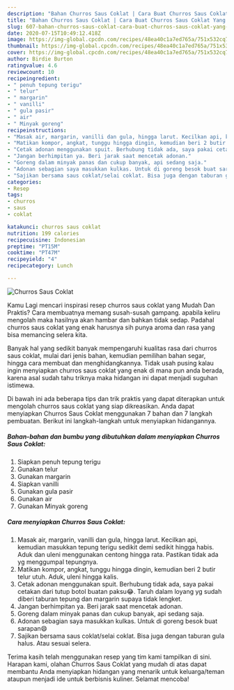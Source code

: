 ```yaml
---
description: "Bahan Churros Saus Coklat | Cara Buat Churros Saus Coklat Yang Mudah Dan Praktis"
title: "Bahan Churros Saus Coklat | Cara Buat Churros Saus Coklat Yang Mudah Dan Praktis"
slug: 607-bahan-churros-saus-coklat-cara-buat-churros-saus-coklat-yang-mudah-dan-praktis
date: 2020-07-15T10:49:12.418Z
image: https://img-global.cpcdn.com/recipes/48ea40c1a7ed765a/751x532cq70/churros-saus-coklat-foto-resep-utama.jpg
thumbnail: https://img-global.cpcdn.com/recipes/48ea40c1a7ed765a/751x532cq70/churros-saus-coklat-foto-resep-utama.jpg
cover: https://img-global.cpcdn.com/recipes/48ea40c1a7ed765a/751x532cq70/churros-saus-coklat-foto-resep-utama.jpg
author: Birdie Burton
ratingvalue: 4.6
reviewcount: 10
recipeingredient:
- " penuh tepung terigu"
- " telur"
- " margarin"
- " vanilli"
- " gula pasir"
- " air"
- " Minyak goreng"
recipeinstructions:
- "Masak air, margarin, vanilli dan gula, hingga larut. Kecilkan api, kemudian masukkan tepung terigu sedikit demi sedikit hingga habis. Aduk dan uleni menggunakan centong hingga rata. Pastikan tidak ada yg menggumpal tepungnya."
- "Matikan kompor, angkat, tunggu hingga dingin, kemudian beri 2 butir telur utuh. Aduk, uleni hingga kalis."
- "Cetak adonan menggunakan spuit. Berhubung tidak ada, saya pakai cetakan dari tutup botol buatan paksu😂. Taruh dalam loyang yg sudah diberi taburan tepung dan margarin supaya tidak lengket."
- "Jangan berhimpitan ya. Beri jarak saat mencetak adonan."
- "Goreng dalam minyak panas dan cukup banyak, api sedang saja."
- "Adonan sebagian saya masukkan kulkas. Untuk di goreng besok buat sarapan😄"
- "Sajikan bersama saus coklat/selai coklat. Bisa juga dengan taburan gula halus. Atau sesuai selera."
categories:
- Resep
tags:
- churros
- saus
- coklat

katakunci: churros saus coklat 
nutrition: 199 calories
recipecuisine: Indonesian
preptime: "PT15M"
cooktime: "PT47M"
recipeyield: "4"
recipecategory: Lunch

---
```



![Churros Saus Coklat](https://img-global.cpcdn.com/recipes/48ea40c1a7ed765a/751x532cq70/churros-saus-coklat-foto-resep-utama.jpg)

Kamu Lagi mencari inspirasi resep churros saus coklat yang Mudah Dan Praktis? Cara membuatnya memang susah-susah gampang. apabila keliru mengolah maka hasilnya akan hambar dan bahkan tidak sedap. Padahal churros saus coklat yang enak harusnya sih punya aroma dan rasa yang bisa memancing selera kita.

Banyak hal yang sedikit banyak mempengaruhi kualitas rasa dari churros saus coklat, mulai dari jenis bahan, kemudian pemilihan bahan segar, hingga cara membuat dan menghidangkannya. Tidak usah pusing kalau ingin menyiapkan churros saus coklat yang enak di mana pun anda berada, karena asal sudah tahu triknya maka hidangan ini dapat menjadi suguhan istimewa.




Di bawah ini ada beberapa tips dan trik praktis yang dapat diterapkan untuk mengolah churros saus coklat yang siap dikreasikan. Anda dapat menyiapkan Churros Saus Coklat menggunakan 7 bahan dan 7 langkah pembuatan. Berikut ini langkah-langkah untuk menyiapkan hidangannya.

<!--inarticleads1-->

##### Bahan-bahan dan bumbu yang dibutuhkan dalam menyiapkan Churros Saus Coklat:

1. Siapkan  penuh tepung terigu
1. Gunakan  telur
1. Gunakan  margarin
1. Siapkan  vanilli
1. Gunakan  gula pasir
1. Gunakan  air
1. Gunakan  Minyak goreng




<!--inarticleads2-->

##### Cara menyiapkan Churros Saus Coklat:

1. Masak air, margarin, vanilli dan gula, hingga larut. Kecilkan api, kemudian masukkan tepung terigu sedikit demi sedikit hingga habis. Aduk dan uleni menggunakan centong hingga rata. Pastikan tidak ada yg menggumpal tepungnya.
1. Matikan kompor, angkat, tunggu hingga dingin, kemudian beri 2 butir telur utuh. Aduk, uleni hingga kalis.
1. Cetak adonan menggunakan spuit. Berhubung tidak ada, saya pakai cetakan dari tutup botol buatan paksu😂. Taruh dalam loyang yg sudah diberi taburan tepung dan margarin supaya tidak lengket.
1. Jangan berhimpitan ya. Beri jarak saat mencetak adonan.
1. Goreng dalam minyak panas dan cukup banyak, api sedang saja.
1. Adonan sebagian saya masukkan kulkas. Untuk di goreng besok buat sarapan😄
1. Sajikan bersama saus coklat/selai coklat. Bisa juga dengan taburan gula halus. Atau sesuai selera.




Terima kasih telah menggunakan resep yang tim kami tampilkan di sini. Harapan kami, olahan Churros Saus Coklat yang mudah di atas dapat membantu Anda menyiapkan hidangan yang menarik untuk keluarga/teman ataupun menjadi ide untuk berbisnis kuliner. Selamat mencoba!
